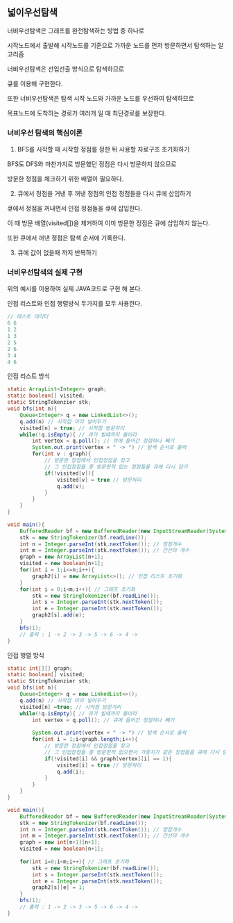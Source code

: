 ## 넓이우선탐색

너비우선탐색은 그래프를 완전탐색하는 방법 중 하나로

시작노드에서 출발해 시작노드를 기준으로 가까운 노드를 먼저 방문하면서 탐색하는 알고리즘

너비우선탐색은 선입선출 방식으로 탐색하므로 

큐를 이용해 구현한다.

또한 너비우선탐색은 탐색 시작 노드와 가까운 노드를 우선하여 탐색하므로 

목표노드에 도착하는 경로가 여러개 일 때 최단경로를 보장한다.

### 너비우선 탐색의 핵심이론

1. BFS를 시작할 때 시작할 정점를 정한 뒤 사용할 자료구조 초기화하기

BFS도 DFS와 마찬가지로 방문했던 정점은 다시 방문하지 않으므로

방문한 정점을 체크하기 위한 배열이 필요하다.

2. 큐에서 정점을 거낸 후 꺼낸 정점의 인접 정점들을 다시 큐에 삽입하기

큐에서 정점을 꺼내면서 인접 정점들을 큐에 삽입한다.

이 때 방문 배열(visited[])을 체커하여 이미 방문한 정점은 큐에 삽입하지 않는다.

또한 큐에서 꺼낸 정점은 탐색 순서에 기록한다.

3. 큐에 값이 없을때 까지 반복하기

### 너비우선탐색의 실제 구현

위의 예시를 이용하여 실제 JAVA코드로 구현 해 본다.

인접 리스트와 인접 행렬방식 두가지를 모두 사용한다.

```java
// 테스트 데이터
6 6
1 2
1 3
2 5
2 6
3 4
4 6
```

인접 리스트 방식

```java
static ArrayList<Integer> graph;
static boolean[] visited;
static StringTokenzier stk;
void bfs(int n){
    Queue<Integer> q = new LinkedList<>();
    q.add(n) // 시작점 미리 넣어두기
    visited[n] = true; // 시작점 방문처리
    while(!q.isEmpty){ // 큐가 빌때까지 돌아라
        int vertex = q.poll(); // 큐에 들어간 정점하나 빼기
        System.out.print(vertex + " -> ") // 탐색 순서로 출력
        for(int v : graph){
            // 방문한 정점에서 인접정점을 찾고
            // 그 인접정점들 중 방문한적 없는 정점들을 큐에 다시 담기
            if(!visited[v]){
                visited[v] = true // 방문처리
                q.add(v);
            }
        }
    }
}

void main(){
    BufferedReader bf = new BufferedReader(new InputStreamReader(System.in));
    stk = new StringTokenizer(bf.readLine());
    int n = Integer.parseInt(stk.nextToken()); // 정점개수
    int m = Integer.parseInt(stk.nextToken()); // 간선의 개수
    graph = new ArrayList[n+1];
    visited = new boolean[n+1];
    for(int i = 1;i<=n;i++){
        graph2[i] = new ArrayList<>(); // 인접 리스트 초기화
    }
    for(int i = 0;i<m;i++){ // 그래프 초기화
        stk = new StringTokenizer(bf.readLine());
        int s = Integer.parseInt(stk.nextToken());
        int e = Integer.parseInt(stk.nextToken());
        graph2[s].add(e);
    }
    bfs(1);
    // 출력 : 1 -> 2 -> 3 -> 5 -> 6 -> 4 -> 
}
```

인접 행렬 방식

```java
static int[][] graph;
static boolean[] visited;
static StringTokenzier stk;
void bfs(int n){
    Queue<Integer> q = new LinkedList<>();
    q.add(n) // 시작점 미리 넣어두기
    visited[n] =true; // 시작점 방문처리
    while(!q.isEmpty){ // 큐가 빌때까지 돌아라
        int vertex = q.poll(); // 큐에 들어간 정점하나 빼기
        
        System.out.print(vertex + " -> ") // 탐색 순서로 출력
        for(int i = 1;i<graph.length;i++){
            // 방문한 정점에서 인접정점을 찾고
            // 그 인접정점들 중 방문한적 없으면서 가중치가 같은 정점들을 큐에 다시 담기
            if(!visited[i] && graph[vertex][i] == 1){
                visited[i] = true // 방문처리
                q.add(i);
            }
        }
    }
}

void main(){
    BufferedReader bf = new BufferedReader(new InputStreamReader(System.in));
    stk = new StringTokenizer(bf.readLine());
    int n = Integer.parseInt(stk.nextToken()); // 정점개수
    int m = Integer.parseInt(stk.nextToken()); // 간선의 개수
    graph = new int[n+1][n+1];
    visited = new boolean[n+1];
    
    for(int i=0;i<m;i++){ // 그래프 초기화
        stk = new StringTokenizer(bf.readLine());
        int s = Integer.parseInt(stk.nextToken());
        int e = Integer.parseInt(stk.nextToken());
        graph2[s][e] = 1;
    }
    bfs(1);
    // 출력 : 1 -> 2 -> 3 -> 5 -> 6 -> 4 -> 
}
```